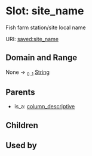 
# Slot: site_name


Fish farm station/site local name

URI: [saved:site_name](http://marine.gov.scot/metadata/saved/schema/site_name)


## Domain and Range

None &#8594;  <sub>0..1</sub> [String](types/String.md)

## Parents

 *  is_a: [column_descriptive](column_descriptive.md)

## Children


## Used by

